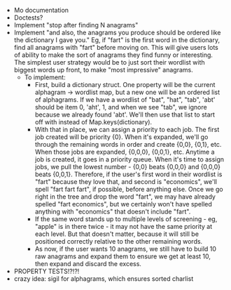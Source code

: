- Mo documentation
- Doctests?
- Implement "stop after finding N anagrams"
- Implement "and also, the anagrams you produce should be ordered like the dictionary I gave you." Eg, if "fart" is the first word in the dictionary, find all anagrams with "fart" before moving on. This will give users lots of ability to make the sort of anagrams they find funny or interesting. The simplest user strategy would be to just sort their wordlist with biggest words up front, to make "most impressive" anagrams.
  - To implement:
    - First, build a dictionary struct. One property will be the current alphagram -> wordlist map, but a new one will be an ordered list of alphagrams. If we have a wordlist of "bat", "hat", "tab", 'abt' should be item 0, 'aht', 1, and when we see "tab", we ignore because we already found 'abt'. We'll then use that list to start off with instead of Map.keys(dictionary).
    - With that in place, we can assign a priority to each job. The first job created will be priority {0}. When it's expanded, we'll go through the remaining words in order and create {0,0}, {0,1}, etc. When those jobs are expanded, {0,0,0}, {0,0,1}, etc. Anytime a job is created, it goes in a priority queue. When it's time to assign jobs, we pull the lowest number - {0,0} beats {0,0,0} and {0,0,0} beats {0,0,1}. Therefore, if the user's first word in their wordlist is "fart" because they love that, and second is "economics", we'll spell "fart fart fart", if possible, before anything else. Once we go right in the tree and drop the word "fart", we may have already spelled "fart economics", but we certainly won't have spelled anything with "economics" that doesn't include "fart".
    - If the same word stands up to multiple levels of screening - eg, "apple" is in there twice - it may not have the same priority at each level. But that doesn't matter, because it will still be positioned correctly relative to the other remaining words.
    - As now, if the user wants 10 anagrams, we still have to build 10 raw anagrams and expand them to ensure we get at least 10, then expand and discard the excess.
- PROPERTY TESTS!?!?!
- crazy idea: sigil for alphagrams, which ensures sorted charlist
